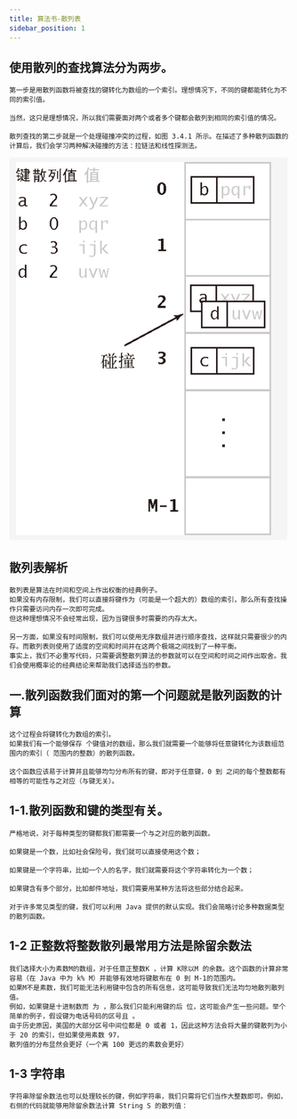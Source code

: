 ```yaml
---
title: 算法书-散列表
sidebar_position: 1
---
```



## 使用散列的查找算法分为两步。
```
第一步是用散列函数将被查找的键转化为数组的一个索引。理想情况下，不同的键都能转化为不同的索引值。

当然，这只是理想情况，所以我们需要面对两个或者多个键都会散列到相同的索引值的情况。

散列查找的第二步就是一个处理碰撞冲突的过程，如图 3.4.1 所示。在描述了多种散列函数的计算后，我们会学习两种解决碰撞的方法：拉链法和线性探测法。
```
![](../../../assets/img-algorithm/图-散列表的核心问题.png)

## 散列表解析
```
散列表是算法在时间和空间上作出权衡的经典例子。
如果没有内存限制，我们可以直接将键作为（可能是一个超大的）数组的索引，那么所有查找操作只需要访问内存一次即可完成。
但这种理想情况不会经常出现，因为当键很多时需要的内存太大。

另一方面，如果没有时间限制，我们可以使用无序数组并进行顺序查找，这样就只需要很少的内存。而散列表则使用了适度的空间和时间并在这两个极端之间找到了一种平衡。
事实上，我们不必重写代码，只需要调整散列算法的参数就可以在空间和时间之间作出取舍。我们会使用概率论的经典结论来帮助我们选择适当的参数。
```

## 一.散列函数我们面对的第一个问题就是散列函数的计算
```
这个过程会将键转化为数组的索引。
如果我们有一个能够保存 个键值对的数组，那么我们就需要一个能够将任意键转化为该数组范围内的索引（ 范围内的整数）的散列函数。

这个函数应该易于计算并且能够均匀分布所有的键，即对于任意键，0 到 之间的每个整数都有相等的可能性与之对应（与键无关）。
```

## 1-1.散列函数和键的类型有关。
```
严格地说，对于每种类型的键都我们都需要一个与之对应的散列函数。

如果键是一个数，比如社会保险号，我们就可以直接使用这个数；

如果键是一个字符串，比如一个人的名字，我们就需要将这个字符串转化为一个数；

如果键含有多个部分，比如邮件地址，我们需要用某种方法将这些部分结合起来。

对于许多常见类型的键，我们可以利用 Java 提供的默认实现。我们会简略讨论多种数据类型的散列函数。
```

## 1-2 正整数将整数散列最常用方法是除留余数法
```
我们选择大小为素数M的数组，对于任意正整数K ，计算 K除以M 的余数。这个函数的计算非常容易（在 Java 中为 k% M）并能够有效地将键散布在 0 到 M-1的范围内。
如果M不是素数，我们可能无法利用键中包含的所有信息，这可能导致我们无法均匀地散列散列值。
例如，如果键是十进制数而 为 ，那么我们只能利用键的后 位，这可能会产生一些问题。举个简单的例子，假设键为电话号码的区号且 。
由于历史原因，美国的大部分区号中间位都是 0 或者 1，因此这种方法会将大量的键散列为小于 20 的索引，但如果使用素数 97，
散列值的分布显然会更好（一个离 100 更远的素数会更好）
```

## 1-3 字符串
```
字符串除留余数法也可以处理较长的键，例如字符串，我们只需将它们当作大整数即可。例如，右侧的代码就能够用除留余数法计算 String S 的散列值：
```